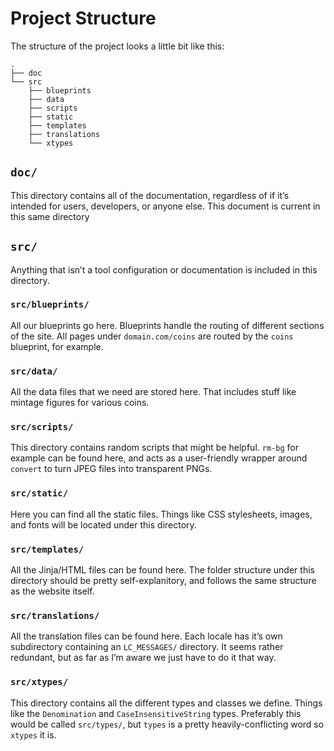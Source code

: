 # Project Structure

The structure of the project looks a little bit like this:

    .
    ├── doc
    └── src
        ├── blueprints
        ├── data
        ├── scripts
        ├── static
        ├── templates
        ├── translations
        └── xtypes

## `doc/`

This directory contains all of the documentation, regardless of if it’s intended
for users, developers, or anyone else.  This document is current in this same
directory


## `src/`

Anything that isn’t a tool configuration or documentation is included in this
directory.


### `src/blueprints/`

All our blueprints go here.  Blueprints handle the routing of different sections
of the site.  All pages under `domain.com/coins` are routed by the `coins`
blueprint, for example.


### `src/data/`

All the data files that we need are stored here.  That includes stuff like
mintage figures for various coins.


### `src/scripts/`

This directory contains random scripts that might be helpful.  `rm-bg` for
example can be found here, and acts as a user-friendly wrapper around `convert`
to turn JPEG files into transparent PNGs.


### `src/static/`

Here you can find all the static files.  Things like CSS stylesheets, images,
and fonts will be located under this directory.


### `src/templates/`

All the Jinja/HTML files can be found here.  The folder structure under this
directory should be pretty self-explanitory, and follows the same structure as
the website itself.


### `src/translations/`

All the translation files can be found here.  Each locale has it’s own
subdirectory containing an `LC_MESSAGES/` directory.  It seems rather redundant,
but as far as I’m aware we just have to do it that way.


### `src/xtypes/`

This directory contains all the different types and classes we define.  Things
like the `Denomination` and `CaseInsensitiveString` types.  Preferably this
would be called `src/types/`, but `types` is a pretty heavily-conflicting word
so `xtypes` it is.
